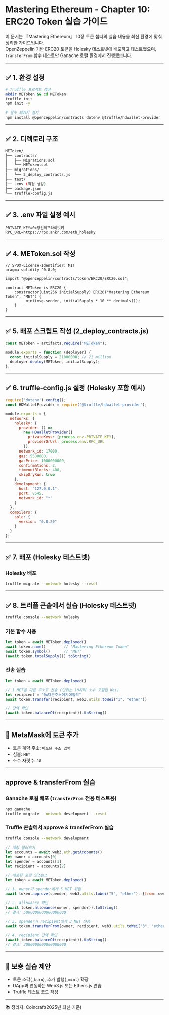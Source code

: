 # Mastering Ethereum - Chapter 10: ERC20 Token 실습 가이드

이 문서는 『Mastering Ethereum』 10장 토큰 챕터의 실습 내용을 최신 환경에 맞춰 정리한 가이드입니다.  
OpenZeppelin 기반 ERC20 토큰을 Holesky 테스트넷에 배포하고 테스트했으며, `transferFrom` 함수 테스트만 Ganache 로컬 환경에서 진행했습니다.

---

## ✅ 1. 환경 설정

```bash
# Truffle 프로젝트 생성
mkdir METoken && cd METoken
truffle init
npm init -y

# 필수 패키지 설치
npm install @openzeppelin/contracts dotenv @truffle/hdwallet-provider
```

---

## ✅ 2. 디렉토리 구조

```bash
METoken/
├── contracts/
│   ├── Migrations.sol
│   └── METoken.sol
├── migrations/
│   └── 2_deploy_contracts.js
├── test/
├── .env (직접 생성)
├── package.json
└── truffle-config.js
```

---

## ✅ 3. .env 파일 설정 예시

```env
PRIVATE_KEY=0x당신의프라이빗키
RPC_URL=https://rpc.ankr.com/eth_holesky
```

---

## ✅ 4. METoken.sol 작성

```solidity
// SPDX-License-Identifier: MIT
pragma solidity ^0.8.0;

import "@openzeppelin/contracts/token/ERC20/ERC20.sol";

contract METoken is ERC20 {
    constructor(uint256 initialSupply) ERC20("Mastering Ethereum Token", "MET") {
        _mint(msg.sender, initialSupply * 10 ** decimals());
    }
}
```

---

## ✅ 5. 배포 스크립트 작성 (2_deploy_contracts.js)

```js
const METoken = artifacts.require("METoken");

module.exports = function (deployer) {
  const initialSupply = 21000000; // 21 million
  deployer.deploy(METoken, initialSupply);
};
```

---

## ✅ 6. truffle-config.js 설정 (Holesky 포함 예시)

```js
require('dotenv').config();
const HDWalletProvider = require('@truffle/hdwallet-provider');

module.exports = {
  networks: {
    holesky: {
      provider: () =>
        new HDWalletProvider({
          privateKeys: [process.env.PRIVATE_KEY],
          providerOrUrl: process.env.RPC_URL
        }),
      network_id: 17000,
      gas: 5500000,
      gasPrice: 1000000000,
      confirmations: 2,
      timeoutBlocks: 400,
      skipDryRun: true
    },
    development: {
      host: "127.0.0.1",
      port: 8545,
      network_id: "*"
    }
  },
  compilers: {
    solc: {
      version: "0.8.20"
    }
  }
};
```

---

## ✅ 7. 배포 (Holesky 테스트넷)

### Holesky 배포

```bash
truffle migrate --network holesky --reset
```

---

## ✅ 8. 트러플 콘솔에서 실습 (Holesky 테스트넷)

```bash
truffle console --network holesky
```

### 기본 함수 사용

```js
let token = await METoken.deployed()
await token.name()        // "Mastering Ethereum Token"
await token.symbol()      // "MET"
(await token.totalSupply()).toString()
```

### 전송 실습

```js
let token = await METoken.deployed()

// 1 MET을 다른 주소로 전송 (단위는 18자리 소수 포함된 Wei)
let recipient = "0x다른주소여기에입력"
await token.transfer(recipient, web3.utils.toWei("1", "ether"))

// 잔액 확인
(await token.balanceOf(recipient)).toString()
```

---

## 🧪 MetaMask에 토큰 추가

- 토큰 계약 주소: `배포된 주소 입력`
- 심볼: `MET`
- 소수 자릿수: `18`

---

## approve & transferFrom 실습

### Ganache 로컬 배포 (`transferFrom` 전용 테스트용)

```bash
npx ganache
truffle migrate --network development --reset
```

### Truffle 콘솔에서 approve & transferFrom 실습

```bash
truffle console --network development
```

```js
// 계정 불러오기
let accounts = await web3.eth.getAccounts()
let owner = accounts[0]
let spender = accounts[1]
let recipient = accounts[2]

// 배포된 토큰 인스턴스
let token = await METoken.deployed()

// 1. owner가 spender에게 5 MET 위임
await token.approve(spender, web3.utils.toWei("5", "ether"), {from: owner})

// 2. allowance 확인
(await token.allowance(owner, spender)).toString()
// 결과: 5000000000000000000

// 3. spender가 recipient에게 3 MET 전송
await token.transferFrom(owner, recipient, web3.utils.toWei("3", "ether"), {from: spender})

// 4. recipient 잔액 확인
(await token.balanceOf(recipient)).toString()
// 결과: 3000000000000000000
```
---

## 🎯 보충 실습 제안

- 토큰 소각(`_burn`), 추가 발행(`_mint`) 확장
- DApp과 연동하는 Web3.js 또는 Ethers.js 연습
- Truffle 테스트 코드 작성

---

📚 정리자: Coincraft(2025년 최신 기준)